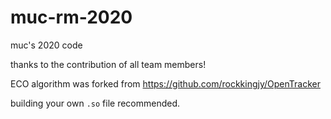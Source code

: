 # muc-rm-2020
muc's 2020 code

thanks to the contribution of all team members!

ECO algorithm was forked from https://github.com/rockkingjy/OpenTracker

building your own `.so` file recommended.

